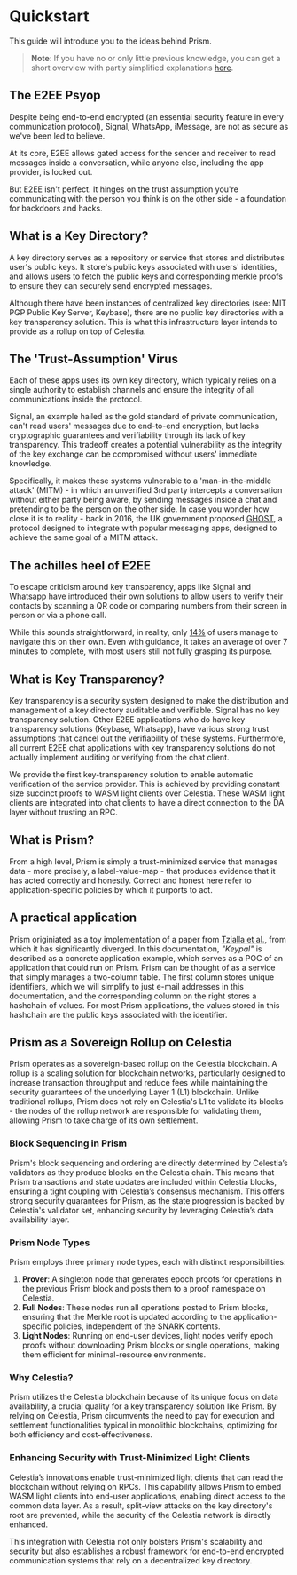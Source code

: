 
# Quickstart

This guide will introduce you to the ideas behind Prism.

> **Note**: If you have no or only little previous knowledge, you can get a short overview with partly simplified explanations [here](./crypto-intro/intro.md).

## The E2EE Psyop

Despite being end-to-end encrypted (an essential security feature in every communication protocol), Signal, WhatsApp, iMessage, are not as secure as we've been led to believe.

At its core, E2EE allows gated access for the sender and receiver to read messages inside a conversation, while anyone else, including the app provider, is locked out.

But E2EE isn't perfect. It hinges on the trust assumption you're communicating with the person you think is on the other side - a foundation for backdoors and hacks.

## What is a Key Directory?

A key directory serves as a repository or service that stores and distributes user's public keys. It store's public keys associated with users' identities, and allows users to fetch the public keys and corresponding merkle proofs to ensure they can securely send encrypted messages.

Although there have been instances of centralized key directories (see: MIT PGP Public Key Server, Keybase), there are no public key directories with a key transparency solution. This is what this infrastructure layer intends to provide as a rollup on top of Celestia.


## The 'Trust-Assumption' Virus

Each of these apps uses its own key directory, which typically relies on a single authority to establish channels and ensure the integrity of all communications inside the protocol.

Signal, an example hailed as the gold standard of private communication, can't read users' messages due to end-to-end encryption, but lacks cryptographic guarantees and verifiability through its lack of key transparency. This tradeoff creates a potential vulnerability as the integrity of the key exchange can be compromised without users' immediate knowledge.

Specifically, it makes these systems vulnerable to a 'man-in-the-middle attack' (MITM) - in which an unverified 3rd party intercepts a conversation without either party being aware, by sending messages inside a chat and pretending to be the person on the other side. In case you wonder how close it is to reality - back in 2016, the UK government proposed [GHOST](https://theconversation.com/u-k-proposal-to-bcc-law-enforcement-on-messaging-apps-threatens-global-privacy-118142), a protocol designed to integrate with popular messaging apps, designed to achieve the same goal of a MITM attack.


## The achilles heel of E2EE

To escape criticism around key transparency, apps like Signal and Whatsapp have introduced their own solutions to allow users to verify their contacts by scanning a QR code or comparing numbers from their screen in person or via a phone call.

While this sounds straightforward, in reality, only [14%](https://www.usenix.org/conference/soups2017/technical-sessions/presentation/vaziripour) of users manage to navigate this on their own. Even with guidance, it takes an average of over 7 minutes to complete, with most users still not fully grasping its purpose.

## What is Key Transparency?

Key transparency is a security system designed to make the distribution and management of a key directory auditable and verifiable. Signal has no key transparency solution. Other E2EE applications who do have key transparency solutions (Keybase, Whatsapp), have various strong trust assumptions that cancel out the verifiability of these systems. Furthermore, all current E2EE chat applications with key transparency solutions do not actually implement auditing or verifying from the chat client.

We provide the first key-transparency solution to enable automatic verification of the service provider. This is achieved by providing constant size succinct proofs to WASM light clients over Celestia. These WASM light clients are integrated into chat clients to have a direct connection to the DA layer without trusting an RPC.

## What is Prism?

From a high level, Prism is simply a trust-minimized service that manages data - more precisely, a label-value-map - that produces evidence that it has acted correctly and honestly. Correct and honest here refer to application-specific policies by which it purports to act.

## A practical application

Prism originiated as a toy implementation of a paper from [Tzialla et al.](https://eprint.iacr.org/2021/1263.pdf), from which it has significantly diverged. In this documentation, _"Keypal"_ is described as a concrete application example, which serves as a POC of an application that could run on Prism. Prism can be thought of as a service that simply manages a two-column table. The first column stores unique identifiers, which we will simplify to just e-mail addresses in this documentation, and the corresponding column on the right stores a hashchain of values. For most Prism applications, the values stored in this hashchain are the public keys associated with the identifier.


## Prism as a Sovereign Rollup on Celestia

Prism operates as a sovereign-based rollup on the Celestia blockchain. A rollup is a scaling solution for blockchain networks, particularly designed to increase transaction throughput and reduce fees while maintaining the security guarantees of the underlying Layer 1 (L1) blockchain. Unlike traditional rollups, Prism does not rely on Celestia's L1 to validate its blocks - the nodes of the rollup network are responsible for validating them, allowing Prism to take charge of its own settlement.

### Block Sequencing in Prism
Prism's block sequencing and ordering are directly determined by Celestia’s validators as they produce blocks on the Celestia chain. This means that Prism transactions and state updates are included within Celestia blocks, ensuring a tight coupling with Celestia’s consensus mechanism. This offers strong security guarantees for Prism, as the state progression is backed by Celestia's validator set, enhancing security by leveraging Celestia’s data availability layer.

### Prism Node Types

Prism employs three primary node types, each with distinct responsibilities:

1. **Prover**: A singleton node that generates epoch proofs for operations in the previous Prism block and posts them to a proof namespace on Celestia.
2. **Full Nodes**: These nodes run all operations posted to Prism blocks, ensuring that the Merkle root is updated according to the application-specific policies, independent of the SNARK contents.
3. **Light Nodes**: Running on end-user devices, light nodes verify epoch proofs without downloading Prism blocks or single operations, making them efficient for minimal-resource environments.

### Why Celestia?

Prism utilizes the Celestia blockchain because of its unique focus on data availability, a crucial quality for a key transparency solution like Prism. By relying on Celestia, Prism circumvents the need to pay for execution and settlement functionalities typical in monolithic blockchains, optimizing for both efficiency and cost-effectiveness.

### Enhancing Security with Trust-Minimized Light Clients

Celestia’s innovations enable trust-minimized light clients that can read the blockchain without relying on RPCs. This capability allows Prism to embed WASM light clients into end-user applications, enabling direct access to the common data layer. As a result, split-view attacks on the key directory's root are prevented, while the security of the Celestia network is directly enhanced.

This integration with Celestia not only bolsters Prism's scalability and security but also establishes a robust framework for end-to-end encrypted communication systems that rely on a decentralized key directory.
